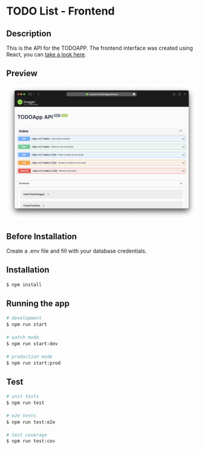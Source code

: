 # TODO List - Frontend

## Description

This is the API for the TODOAPP. The frontend interface was created using React, you can [take a look here](https://github.com/leobritob/youtube-todoapp-frontend).

## Preview
![TODOAPP SWAGGER API](./preview-swagger.png)

## Before Installation

Create a .env file and fill with your database credentials.

## Installation

```bash
$ npm install
```

## Running the app

```bash
# development
$ npm run start

# watch mode
$ npm run start:dev

# production mode
$ npm run start:prod
```

## Test

```bash
# unit tests
$ npm run test

# e2e tests
$ npm run test:e2e

# test coverage
$ npm run test:cov
```
